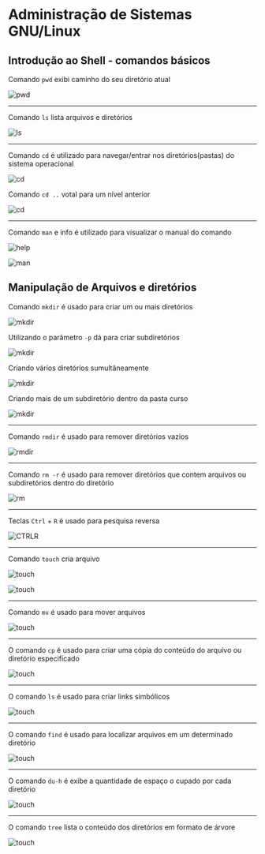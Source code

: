 # Administração de Sistemas GNU/Linux

## Introdução ao Shell - comandos básicos

Comando `pwd` exibi caminho do seu diretório atual 
 
 ![pwd](img/topico01/01.png)

--------------

Comando `ls` lista arquivos e diretórios 

 ![ls](img/topico01/02.png)

 --------------

 Comando `cd` é utilizado para navegar/entrar nos diretórios(pastas) do sistema operacional 

![cd](img/topico01/03.png)

Comando `cd ..` votal para um nível anterior  

![cd](img/topico01/07.png)

--------------

Comando `man` e info é utilizado para visualizar o manual do comando 

![help](img/topico01/04.png)

![man](img/topico01/05.png)

## Manipulação de Arquivos e diretórios

Comando `mkdir` é usado para criar um ou mais diretórios

![mkdir](img/topico02/01.png)

Utilizando o parâmetro `-p` dá para criar subdiretórios

![mkdir](img/topico02/02.png)

Criando vários diretórios sumultâneamente

![mkdir](img/topico02/04.png)

Criando mais de um subdiretório dentro da pasta curso

![mkdir](img/topico02/05.png)

--------------

Comando `rmdir` é usado para remover diretórios vazios

![rmdir](img/topico02/03.png)

--------------

Comando `rm -r` é usado para remover diretórios que contem arquivos ou subdiretórios dentro do diretório

![rm](img/topico02/06.png)

--------------

Teclas `Ctrl` + `R` é usado para pesquisa reversa

![CTRLR](img/topico02/07.png)

--------------

Comando `touch` cria arquivo

![touch](img/topico02/08.png)

![touch](img/topico02/09.png)

--------------

Comando `mv` é usado para mover arquivos

![touch](img/topico02/12.png)

--------------

O comando `cp` é usado para criar uma cópia do conteúdo do arquivo ou diretório especificado

![touch](img/topico02/14.png)

--------------

O comando `ls` é usado para criar links simbólicos

![touch](img/topico02/16.png)

--------------

O comando `find` é usado para localizar arquivos em um determinado diretório

![touch](img/topico02/17.png)

--------------

O comando `du-h` é exibe a quantidade de espaço o cupado por cada diretório

![touch](img/topico02/18.png)


--------------

O comando `tree` lista o conteúdo dos diretórios em formato de árvore

![touch](img/topico02/19.png)





